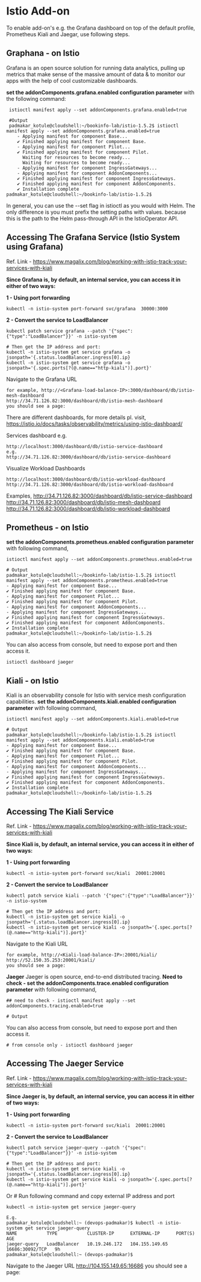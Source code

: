 # Istio Add-on

To enable add-on's e.g. the Grafana dashboard on top of the default profile, 
Prometheus Kiali and Jaegar, use following steps.

## Graphana - on Istio
Grafana is an open source solution for running data analytics, pulling up metrics 
that make sense of the massive amount of data & to monitor our apps with the 
help of cool customizable dashboards.

**set the addonComponents.grafana.enabled configuration parameter** 
with the following command:

     istioctl manifest apply --set addonComponents.grafana.enabled=true
     
     #Output
     padmakar_kotule@cloudshell:~/bookinfo-lab/istio-1.5.2$ istioctl manifest apply --set addonComponents.grafana.enabled=true
        - Applying manifest for component Base...
        ✔ Finished applying manifest for component Base.
        - Applying manifest for component Pilot...
        ✔ Finished applying manifest for component Pilot.
          Waiting for resources to become ready...
          Waiting for resources to become ready...
        - Applying manifest for component IngressGateways...
        - Applying manifest for component AddonComponents...
        ✔ Finished applying manifest for component IngressGateways.
        ✔ Finished applying manifest for component AddonComponents.   
        ✔ Installation complete
    padmakar_kotule@cloudshell:~/bookinfo-lab/istio-1.5.2$

In general, you can use the --set flag in istioctl as you would with Helm. 
The only difference is you must prefix the setting paths with values. because this 
is the path to the Helm pass-through API in the IstioOperator API.

## Accessing The Grafana Service (Istio System using Grafana)
Ref. Link - https://www.magalix.com/blog/working-with-istio-track-your-services-with-kiali

**Since Grafana is, by default, an internal service, you can access it in either of two ways:**

**1 - Using port forwarding**

    kubectl -n istio-system port-forward svc/grafana  30000:3000
    
**2 - Convert the service to LoadBalancer**

    kubectl patch service grafana --patch '{"spec":{"type":"LoadBalancer"}}' -n istio-system

    # Then get the IP address and port:
    kubectl -n istio-system get service grafana -o jsonpath='{.status.loadBalancer.ingress[0].ip}
    kubectl -n istio-system get service grafana -o jsonpath='{.spec.ports[?(@.name=="http-kiali")].port}'    

Navigate to the Grafana URL 

    for example, http://<Grafana-load-balance-IP>:3000/dashboard/db/istio-mesh-dashboard
    http://34.71.126.82:3000/dashboard/db/istio-mesh-dashboard
    you should see a page:
There are different dashboards, for more details pl. visit, 
https://istio.io/docs/tasks/observability/metrics/using-istio-dashboard/

Services dashboard e.g.

    http://localhost:3000/dashboard/db/istio-service-dashboard 
    e.g.
    http://34.71.126.82:3000/dashboard/db/istio-service-dashboard

Visualize Workload Dashboards

    http://localhost:3000/dashboard/db/istio-workload-dashboard
    http://34.71.126.82:3000/dashboard/db/istio-workload-dashboard 

Examples, 
http://34.71.126.82:3000/dashboard/db/istio-service-dashboard
http://34.71.126.82:3000/dashboard/db/istio-mesh-dashboard
http://34.71.126.82:3000/dashboard/db/istio-workload-dashboard   
        

## Prometheus - on Istio
**set the addonComponents.prometheus.enabled configuration parameter**
with following command,

    istioctl manifest apply --set addonComponents.prometheus.enabled=true
    
    # Output 
    padmakar_kotule@cloudshell:~/bookinfo-lab/istio-1.5.2$ istioctl manifest apply --set addonComponents.prometheus.enabled=true
    - Applying manifest for component Base...
    ✔ Finished applying manifest for component Base.
    - Applying manifest for component Pilot...
    ✔ Finished applying manifest for component Pilot.
    - Applying manifest for component AddonComponents...
    - Applying manifest for component IngressGateways...
    ✔ Finished applying manifest for component IngressGateways.
    ✔ Finished applying manifest for component AddonComponents.
    ✔ Installation complete
    padmakar_kotule@cloudshell:~/bookinfo-lab/istio-1.5.2$

You can also access from console, but need to expose port and then access it.

    istioctl dashboard jaeger
    

## Kiali - on Istio
Kiali is an observability console for Istio with service mesh configuration capabilities.
**set the addonComponents.kiali.enabled configuration parameter**
with following command,

    istioctl manifest apply --set addonComponents.kiali.enabled=true
    
    # Output 
    padmakar_kotule@cloudshell:~/bookinfo-lab/istio-1.5.2$ istioctl manifest apply --set addonComponents.kiali.enabled=true
    - Applying manifest for component Base...
    ✔ Finished applying manifest for component Base.
    - Applying manifest for component Pilot...
    ✔ Finished applying manifest for component Pilot.
    - Applying manifest for component AddonComponents...
    - Applying manifest for component IngressGateways...
    ✔ Finished applying manifest for component IngressGateways.
    ✔ Finished applying manifest for component AddonComponents.
    ✔ Installation complete
    padmakar_kotule@cloudshell:~/bookinfo-lab/istio-1.5.2$

## Accessing The Kiali Service
Ref. Link - https://www.magalix.com/blog/working-with-istio-track-your-services-with-kiali

**Since Kiali is, by default, an internal service, you can access it in either of two ways:**

**1 - Using port forwarding**

    kubectl -n istio-system port-forward svc/kiali  20001:20001
    
**2 - Convert the service to LoadBalancer**

    kubectl patch service kiali --patch '{"spec":{"type":"LoadBalancer"}}' -n istio-system
    
    # Then get the IP address and port:
    kubectl -n istio-system get service kiali -o jsonpath='{.status.loadBalancer.ingress[0].ip}
    kubectl -n istio-system get service kiali -o jsonpath='{.spec.ports[?(@.name=="http-kiali")].port}'    

Navigate to the Kiali URL 

    for example, http://<Kiali-load-balance-IP>:20001/kiali/
    http://52.150.35.253:20001/kiali/
    you should see a page:

**Jaeger**
Jaeger is open source, end-to-end distributed tracing.
**Need to check - set the addonComponents.trace.enabled configuration parameter**
with following command,

    ## need to check - istioctl manifest apply --set addonComponents.tracing.enabled=true
    
    # Output
    
You can also access from console, but need to expose port and then access it.

    # from console only - istioctl dashboard jaeger
    
## Accessing The Jaeger Service
Ref. Link - https://www.magalix.com/blog/working-with-istio-track-your-services-with-kiali

**Since Jaeger is, by default, an internal service, you can access it in either of two ways:**

**1 - Using port forwarding**

    kubectl -n istio-system port-forward svc/kiali  20001:20001
    
**2 - Convert the service to LoadBalancer**

    kubectl patch service jaeger-query --patch '{"spec":{"type":"LoadBalancer"}}' -n istio-system
    
    # Then get the IP address and port:
    kubectl -n istio-system get service kiali -o jsonpath='{.status.loadBalancer.ingress[0].ip}
    kubectl -n istio-system get service kiali -o jsonpath='{.spec.ports[?(@.name=="http-kiali")].port}'    

Or
    # Run following command and copy external IP address and port
    
    kubectl -n istio-system get service jaeger-query
    
    E.g.
    padmakar_kotule@cloudshell:~ (devops-padmakar)$ kubectl -n istio-system get service jaeger-query
    NAME           TYPE           CLUSTER-IP      EXTERNAL-IP      PORT(S)           AGE
    jaeger-query   LoadBalancer   10.19.246.172   104.155.149.65   16686:30092/TCP   9h
    padmakar_kotule@cloudshell:~ (devops-padmakar)$
    
    
Navigate to the Jaeger URL 
    http://104.155.149.65:16686
    you should see a page:
